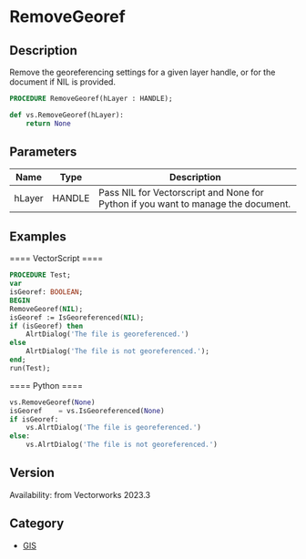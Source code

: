 # RemoveGeoref

## Description
Remove the georeferencing settings for a given layer handle, or for the document if NIL is provided.

```pascal
PROCEDURE RemoveGeoref(hLayer : HANDLE);
```

```python
def vs.RemoveGeoref(hLayer):
    return None
```

## Parameters
|Name|Type|Description|
|---|---|---|
|hLayer|HANDLE|Pass NIL for Vectorscript and None for Python if you want to manage the document.|

## Examples
==== VectorScript ====
```pascal
PROCEDURE Test;
var
isGeoref: BOOLEAN;
BEGIN
RemoveGeoref(NIL);
isGeoref := IsGeoreferenced(NIL);
if (isGeoref) then 
	AlrtDialog('The file is georeferenced.')
else
	AlrtDialog('The file is not georeferenced.');
end;
run(Test);
```
==== Python ====
```python
vs.RemoveGeoref(None)
isGeoref	= vs.IsGeoreferenced(None)
if isGeoref:
	vs.AlrtDialog('The file is georeferenced.')
else:
	vs.AlrtDialog('The file is not georeferenced.')
```

## Version
Availability: from Vectorworks 2023.3

## Category
* [GIS](../Categories/GIS.md)
